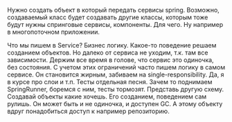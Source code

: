 Нужно создать объект в который передать сервисы spring. Возможно, создаваемый класс будет создавать другие классы, которым тоже будут нужны спринговые сервисы, компоненты. Для чего. Ну например в многопоточном приложении.

Что мы пишем в Service? Бизнес логику. Какое-то поведение решаем созданием объектов. Но далеко от сервиса не уходим, т.к. там все зависимости. Держим все время в голове, что сервис это одиночка, без состояния. С учетом этих ограничений часто пишем логику в самом сервисе. Он становится жирным, забиваем на single-responsibility. Да, я в курсе про слои и т.п.
Тесты отдельная песня. Зачем то поднимаем SpringRunner, боремся с ним, тесты тормозят.
Представь другую схему. Создавай объекты какие хочешь. Его созданием, поведением сам рулишь. Он может быть и не одиночка, и доступен GC. А этому объекту вдруг понадобиться доступ к например репозиторию.